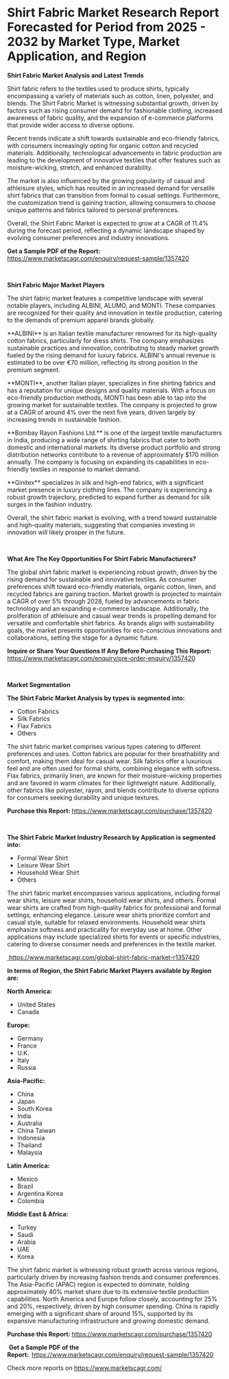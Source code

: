 <p><h1>Shirt Fabric Market Research Report Forecasted for Period from 2025 -  2032 by Market Type, Market Application, and Region</h1></p><p><strong>Shirt Fabric Market Analysis and Latest Trends</strong></p>
<p><p>Shirt fabric refers to the textiles used to produce shirts, typically encompassing a variety of materials such as cotton, linen, polyester, and blends. The Shirt Fabric Market is witnessing substantial growth, driven by factors such as rising consumer demand for fashionable clothing, increased awareness of fabric quality, and the expansion of e-commerce platforms that provide wider access to diverse options. </p><p>Recent trends indicate a shift towards sustainable and eco-friendly fabrics, with consumers increasingly opting for organic cotton and recycled materials. Additionally, technological advancements in fabric production are leading to the development of innovative textiles that offer features such as moisture-wicking, stretch, and enhanced durability.</p><p>The market is also influenced by the growing popularity of casual and athleisure styles, which has resulted in an increased demand for versatile shirt fabrics that can transition from formal to casual settings. Furthermore, the customization trend is gaining traction, allowing consumers to choose unique patterns and fabrics tailored to personal preferences. </p><p>Overall, the Shirt Fabric Market is expected to grow at a CAGR of 11.4% during the forecast period, reflecting a dynamic landscape shaped by evolving consumer preferences and industry innovations.</p></p>
<p><strong>Get a Sample PDF of the Report:&nbsp;</strong> <a href="https://www.marketscagr.com/enquiry/request-sample/1357420?utm_campaign=2485&utm_medium=2&utm_source=Github&utm_content=ia&utm_term=04042025&utm_id=shirt-fabric">https://www.marketscagr.com/enquiry/request-sample/1357420</a></p>
<p>&nbsp;</p>
<p><strong>Shirt Fabric Major Market Players</strong></p>
<p><p>The shirt fabric market features a competitive landscape with several notable players, including ALBINI, ALUMO, and MONTI. These companies are recognized for their quality and innovation in textile production, catering to the demands of premium apparel brands globally.</p><p>**ALBINI** is an Italian textile manufacturer renowned for its high-quality cotton fabrics, particularly for dress shirts. The company emphasizes sustainable practices and innovation, contributing to steady market growth fueled by the rising demand for luxury fabrics. ALBINI's annual revenue is estimated to be over €70 million, reflecting its strong position in the premium segment.</p><p>**MONTI**, another Italian player, specializes in fine shirting fabrics and has a reputation for unique designs and quality materials. With a focus on eco-friendly production methods, MONTI has been able to tap into the growing market for sustainable textiles. The company is projected to grow at a CAGR of around 4% over the next five years, driven largely by increasing trends in sustainable fashion.</p><p>**Bombay Rayon Fashions Ltd.** is one of the largest textile manufacturers in India, producing a wide range of shirting fabrics that cater to both domestic and international markets. Its diverse product portfolio and strong distribution networks contribute to a revenue of approximately $170 million annually. The company is focusing on expanding its capabilities in eco-friendly textiles in response to market demand.</p><p>**Ginitex** specializes in silk and high-end fabrics, with a significant market presence in luxury clothing lines. The company is experiencing a robust growth trajectory, predicted to expand further as demand for silk surges in the fashion industry.</p><p>Overall, the shirt fabric market is evolving, with a trend toward sustainable and high-quality materials, suggesting that companies investing in innovation will likely prosper in the future.</p></p>
<p>&nbsp;</p>
<p><strong>What Are The Key Opportunities For Shirt Fabric Manufacturers?</strong></p>
<p><p>The global shirt fabric market is experiencing robust growth, driven by the rising demand for sustainable and innovative textiles. As consumer preferences shift toward eco-friendly materials, organic cotton, linen, and recycled fabrics are gaining traction. Market growth is projected to maintain a CAGR of over 5% through 2028, fueled by advancements in fabric technology and an expanding e-commerce landscape. Additionally, the proliferation of athleisure and casual wear trends is propelling demand for versatile and comfortable shirt fabrics. As brands align with sustainability goals, the market presents opportunities for eco-conscious innovations and collaborations, setting the stage for a dynamic future.</p></p>
<p><strong>Inquire or Share Your Questions If Any Before Purchasing This Report:</strong> <a href="https://www.marketscagr.com/enquiry/pre-order-enquiry/1357420?utm_campaign=2485&utm_medium=2&utm_source=Github&utm_content=ia&utm_term=04042025&utm_id=shirt-fabric">https://www.marketscagr.com/enquiry/pre-order-enquiry/1357420</a></p>
<p>&nbsp;</p>
<p><strong>Market Segmentation</strong></p>
<p><strong>The Shirt Fabric Market Analysis by types is segmented into:</strong></p>
<p><ul><li>Cotton Fabrics</li><li>Silk Fabrics</li><li>Flax Fabrics</li><li>Others</li></ul></p>
<p><p>The shirt fabric market comprises various types catering to different preferences and uses. Cotton fabrics are popular for their breathability and comfort, making them ideal for casual wear. Silk fabrics offer a luxurious feel and are often used for formal shirts, combining elegance with softness. Flax fabrics, primarily linen, are known for their moisture-wicking properties and are favored in warm climates for their lightweight nature. Additionally, other fabrics like polyester, rayon, and blends contribute to diverse options for consumers seeking durability and unique textures.</p></p>
<p><strong>Purchase this Report:&nbsp;</strong><a href="https://www.marketscagr.com/purchase/1357420?utm_campaign=2485&utm_medium=2&utm_source=Github&utm_content=ia&utm_term=04042025&utm_id=shirt-fabric">https://www.marketscagr.com/purchase/1357420</a></p>
<p>&nbsp;</p>
<p><strong>The Shirt Fabric Market Industry Research by Application is segmented into:</strong></p>
<p><ul><li>Formal Wear Shirt</li><li>Leisure Wear Shirt</li><li>Household Wear Shirt</li><li>Others</li></ul></p>
<p><p>The shirt fabric market encompasses various applications, including formal wear shirts, leisure wear shirts, household wear shirts, and others. Formal wear shirts are crafted from high-quality fabrics for professional and formal settings, enhancing elegance. Leisure wear shirts prioritize comfort and casual style, suitable for relaxed environments. Household wear shirts emphasize softness and practicality for everyday use at home. Other applications may include specialized shirts for events or specific industries, catering to diverse consumer needs and preferences in the textile market.</p></p>
<p><a href="https://www.marketscagr.com/global-shirt-fabric-market-r1357420?utm_campaign=2485&utm_medium=2&utm_source=Github&utm_content=ia&utm_term=04042025&utm_id=shirt-fabric">&nbsp;https://www.marketscagr.com/global-shirt-fabric-market-r1357420</a></p>
<p><strong>In terms of Region, the Shirt Fabric Market Players available by Region are:</strong></p>
<p>
    <p> <strong> North America: </strong>
        <ul>
            <li>United States</li>
            <li>Canada</li>
        </ul>
        </p> 
    <p> <strong> Europe: </strong>
        <ul>
            <li>Germany</li>
            <li>France</li>
            <li>U.K.</li>
            <li>Italy</li>
            <li>Russia</li>
        </ul>
        </p> 
    <p> <strong> Asia-Pacific: </strong>
        <ul>
            <li>China</li>
            <li>Japan</li>
            <li>South Korea</li>
            <li>India</li>
            <li>Australia</li>
            <li>China Taiwan</li>
            <li>Indonesia</li>
            <li>Thailand</li>
            <li>Malaysia</li>
        </ul>
        </p> 
    <p> <strong> Latin America: </strong>
        <ul>
            <li>Mexico</li>
            <li>Brazil</li>
            <li>Argentina Korea</li>
            <li>Colombia</li>
        </ul>
        </p> 
    <p> <strong> Middle East & Africa: </strong>
        <ul>
            <li>Turkey</li>
            <li>Saudi</li>
            <li>Arabia</li>
            <li>UAE</li>
            <li>Korea</li>
        </ul>
    </p>
    </p>
<p><p>The shirt fabric market is witnessing robust growth across various regions, particularly driven by increasing fashion trends and consumer preferences. The Asia-Pacific (APAC) region is expected to dominate, holding approximately 40% market share due to its extensive textile production capabilities. North America and Europe follow closely, accounting for 25% and 20%, respectively, driven by high consumer spending. China is rapidly emerging with a significant share of around 15%, supported by its expansive manufacturing infrastructure and growing domestic demand.</p></p>
<p><strong>Purchase this Report: </strong><a href="https://www.marketscagr.com/purchase/1357420?utm_campaign=2485&utm_medium=2&utm_source=Github&utm_content=ia&utm_term=04042025&utm_id=shirt-fabric">https://www.marketscagr.com/purchase/1357420</a></p>
<p>&nbsp;<strong>Get a Sample PDF of the Report:&nbsp;&nbsp;</strong><a href="https://www.marketscagr.com/enquiry/request-sample/1357420?utm_campaign=2485&utm_medium=2&utm_source=Github&utm_content=ia&utm_term=04042025&utm_id=shirt-fabric">https://www.marketscagr.com/enquiry/request-sample/1357420</a></p>
<p><strong></strong></p>
<p>Check more reports on <a href="https://www.marketscagr.com/?utm_campaign=2485&utm_medium=2&utm_source=Github&utm_content=ia&utm_term=04042025&utm_id=shirt-fabric">https://www.marketscagr.com/</a></p>